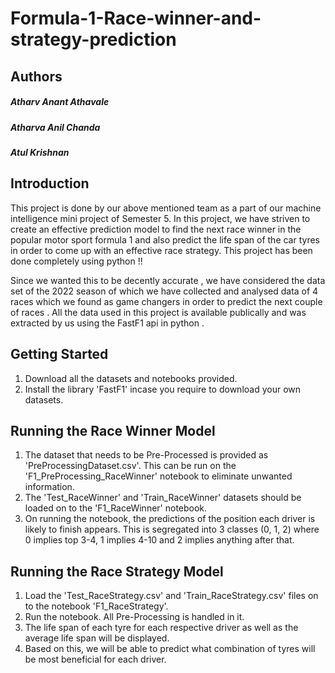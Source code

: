 # Formula-1-Race-winner-and-strategy-prediction

## Authors
##### Atharv Anant Athavale
##### Atharva Anil Chanda
##### Atul Krishnan


## Introduction
This project is done by our above mentioned team as a part of our machine intelligence mini project of Semester 5. In this project, we have striven to create an effective prediction model to find the next race winner in the popular motor sport formula 1 and also predict the life span of the car tyres in order to come up with an effective race strategy. This project has been done completely using python !!

Since we wanted this to be decently accurate , we have considered the data set of the 2022 season of which we have collected and analysed data of 4 races which we found as game changers in order to predict the next couple of races . All the data used in this project is available publically and was extracted by us using the FastF1 api in python . 


## Getting Started
1. Download all the datasets and notebooks provided.
2. Install the library 'FastF1' incase you require to download your own datasets.


## Running the Race Winner Model
1. The dataset that needs to be Pre-Processed is provided as 'PreProcessingDataset.csv'. This can be run on the 'F1_PreProcessing_RaceWinner' notebook to eliminate unwanted information.
2. The 'Test_RaceWinner' and 'Train_RaceWinner' datasets should be loaded on to the 'F1_RaceWinner' notebook.
3. On running the notebook, the predictions of the position each driver is likely to finish appears. This is segregated into 3 classes (0, 1, 2) where 0 implies top 3-4, 1 implies 4-10 and 2 implies anything after that.


## Running the Race Strategy Model
1. Load the 'Test_RaceStrategy.csv' and 'Train_RaceStrategy.csv' files on to the notebook 'F1_RaceStrategy'.
2. Run the notebook. All Pre-Processing is handled in it.
3. The life span of each tyre for each respective driver as well as the average life span will be displayed.
4. Based on this, we will be able to predict what combination of tyres will be most beneficial for each driver.
